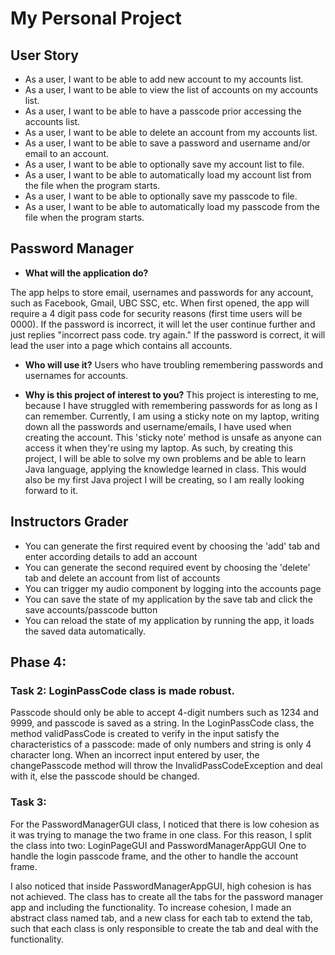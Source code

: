 # My Personal Project

## User Story
- As a user, I want to be able to add new account to my accounts list.
- As a user, I want to be able to view the list of accounts on my accounts list.
- As a user, I want to be able to have a passcode prior accessing the accounts list.
- As a user, I want to be able to delete an account from my accounts list.
- As a user, I want to be able to save a password and username and/or email to an account.
- As a user, I want to be able to optionally save my account list to file.
- As a user, I want to be able to automatically load my account list from the file when the program starts.
- As a user, I want to be able to optionally save my passcode to file.
- As a user, I want to be able to automatically load my passcode from the file when the program starts.

## Password Manager

- **What will the application do?**

The app helps to store email, usernames and passwords for any account, such as Facebook, Gmail, UBC SSC, etc.
When first opened, the app will require a 4 digit pass code for security reasons (first time users will be 0000). 
If the password is incorrect, it will let the user continue further and just replies "incorrect pass code. try again."
If the password is correct, it will lead the user into a page which contains all accounts. 

- **Who will use it?**
Users who have troubling remembering passwords and usernames for accounts.

- **Why is this project of interest to you?**
This project is interesting to me, because I have struggled with remembering passwords for as long as I can remember.
Currently, I am using a sticky note on my laptop, writing down all the passwords and username/emails, I have used when
creating the account. This 'sticky note' method is unsafe as anyone can access it when they're using my laptop.
As such, by creating this project, I will be able to solve my own problems and be able to learn Java language, applying 
the knowledge learned in class. This would also be my first Java project I will be creating, so I am really looking 
forward to it.

## Instructors Grader
- You can generate the first required event by choosing the 'add' tab and enter according details to add an account
- You can generate the second required event by choosing the 'delete' tab and delete an account from list of accounts
- You can trigger my audio component by logging into the accounts page
- You can save the state of my application by the save tab and click the save accounts/passcode button
- You can reload the state of my application by running the app, it loads the saved data automatically.

## Phase 4:

### Task 2: LoginPassCode class is made robust. 
Passcode should only be able to accept 4-digit numbers such as 1234 and 9999, and passcode is saved as a string. In the
LoginPassCode class, the method validPassCode is created to verify in the input satisfy the characteristics of a 
passcode: made of only numbers and string is only 4 character long. When an incorrect input entered by user,
the changePasscode method will throw the InvalidPassCodeException and deal with it, else the passcode should be changed. 
 
### Task 3:
For the PasswordManagerGUI class, I noticed that there is low cohesion as it was trying to manage the two frame in one
class. For this reason, I split the class into two: LoginPageGUI and PasswordManagerAppGUI
One to handle the login passcode frame, and the other to handle the account frame. 

I also noticed that inside PasswordManagerAppGUI, high cohesion is has not achieved. The class has to create all the
tabs for the password manager app and including the functionality. To increase cohesion, I made an abstract class named
tab, and a new class for each tab to extend the tab, such that each class is only responsible to create the tab and deal 
with the functionality. 